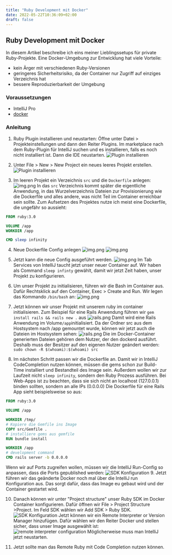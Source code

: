```yaml
---
title: "Ruby Development mit Docker"
date: 2022-05-22T10:36:09+02:00
draft: false
---
```

## Ruby Development mit Docker

In diesem Artikel beschreibe ich eins meiner Lieblingssetups für private Ruby-Projekte. 
Eine Docker-Umgebung zur Entwicklung hat viele Vorteile:
- kein Ärger mit verschiedenen Ruby-Versionen
- geringeres Sicherheitsrisiko, da der Container nur Zugriff auf einziges Verzeichnis hat
- bessere Reproduzierbarkeit der Umgebung

### Voraussetzungen

- IntelliJ Pro
- [docker](https://docs.docker.com/engine/install/)


### Anleitung

1. Ruby Plugin installieren und neustarten: Öffne unter Datei > Projekteinstellungen und dann den Reiter Plugins. 
Im marketplace nach dem Ruby-Plugin für IntelliJ suchen und es installieren, falls es noch nicht installiert ist. Dann die IDE neustarten. 
![Plugin installieren](/images/000/plugin.png 'Plugin installieren')


2. Unter File > New > New Project ein neues leeres Projekt erstellen. ![Plugin installieren](images/new-project.png 'Plugin installieren')



3. Im leeren Projekt ein Verzeichnis `src` und die `Dockerfile` anlegen: ![img.png](images/structure.png) In das `src` Verzeichnis kommt später die eigentliche Anwendung, in das Wurzelverzeichnis Dateien zur Provisionierung wie die Dockerfile und alles andere, was nicht Teil im Container erreichbar sein sollte.
Zum Aufsetzen des Projektes nutze ich meist eine Dockerfile, die ungefähr so aussieht: 
```dockerfile
FROM ruby:3.0

VOLUME /app
WORKDIR /app

CMD sleep infinity
```


4. Neue Dockerfile Config anlegen
   ![img.png](/images/000/new-run-config.png)
![img.png](/images/000/run-config.png)



5. Jetzt kann die neue Config ausgeführt werden.  ![img.png](images/exec-config.png)
Im Tab Services von IntelliJ taucht jetzt unser neuer Container auf. Wir haben als Command `sleep infinty` gewählt, damit wir jetzt Zeit haben, unser Projekt zu konfigurieren.



6. Um unser Projekt zu initialisieren, führen wir die Bash im Container aus. Dafür Rechtsklick auf den Container, Exec > Create and Run. Wir legen das Kommando `/bin/bash` an:
![img.png](images/command.png)

   
7. Jetzt können wir unser Projekt mit unserem ruby im container initialisieren. Zum Beispiel für eine Rails Anwendung führen wir 
`gem install rails && rails new .` aus
   ![rails.png](images/rails.png)
Damit wird eine Rails Anwendung im Volume`/app`initialisiert. Da der Ordner src aus dem Hostsystem nach /app gemountet wurde, können wir jetzt auch die Dateien im Hostsystem sehen:
   ![rails.png](images/dateisystem.png)
Die im Docker-Container generierten Dateien gehören dem Nutzer, der den dockerd ausführt. Deshalb muss der Besitzer auf den eigenen Nutzer geändert werden:
`sudo chown -R $(whoami):$(whoami) src `


8. Im nächsten Schritt passen wir die Dockerfile an. Damit wir in IntelliJ CodeCompletion nutzen können, müssen die gems schon zur Build-Time installiert und Bestandteil des Image sein. Außerdem wollen wir zur Laufzeit nicht `sleep infinity`, sondern den Ruby Prozess ausführen. Bei Web-Apps ist zu beachten, dass sie sich nicht an localhost (127.0.0.1) binden sollten, sondern an alle IPs (0.0.0.0)
Die Dockerfile für eine Rails App sieht beispielsweise so aus:
```dockerfile
FROM ruby:3.0

VOLUME /app

WORKDIR /tmp/
# Kopiere die Gemfile ins Image
COPY src/Gemfile .
# installiere gems aus gemfile
RUN bundle install

WORKDIR /app
# development command
CMD rails server -b 0.0.0.0
```
Wenn wir auf Ports zugreifen wollen, müssen wir die IntelliJ Run-Config so anpassen, dass die Ports gepublished werden:
![SDK Konfiguration](images/ports.png)
9. Jetzt führen wir das geänderte Docker noch mal über die IntelliJ run Konfiguration aus. Das sorgt dafür, dass das Image eu gebaut wird und der Container gestartet wird.



10. Danach können wir unter "Project structure" unser Ruby SDK im Docker Container konfigurieren. Dafür öffnen wir File > Project Structure >Project.
Im Feld SDK wählen wir Add SDK > Ruby SDK.
    ![SDK Konfiguration](images/SDK.png)
Jetzt können wir ein Remote Interpreter or Version Manager hinzufügen. Dafür wählen wir den Reiter Docker und stellen sicher, dass unser Image ausgewählt ist:
    ![remote interpreter configuration](images/add-remote-interpreter.png)
Möglicherweise muss man IntelliJ jetzt neustarten.


11. Jetzt sollte man das Remote Ruby mit Code Completion nutzen können.
